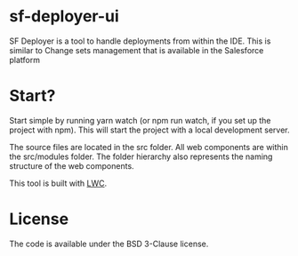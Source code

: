 # sf-deployer-ui

SF Deployer is a tool to handle deployments from within the IDE. This is similar to Change sets management that is available in the Salesforce platform

# Start?
Start simple by running yarn watch (or npm run watch, if you set up the project with npm). This will start the project with a local development server.

The source files are located in the src folder. All web components are within the src/modules folder. The folder hierarchy also represents the naming structure of the web components.

This tool is built with [LWC](https://lwc.dev).

# License
The code is available under the BSD 3-Clause license.

